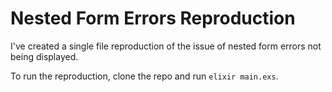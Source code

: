 # Nested Form Errors Reproduction

I've created a single file reproduction of the issue of nested form errors not being displayed.

To run the reproduction, clone the repo and run `elixir main.exs`.
